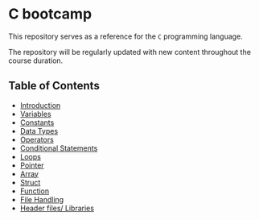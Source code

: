 # C bootcamp

This repository serves as a reference for the `C` programming language.
    
The repository will be regularly updated with new content throughout the course duration.


## Table of Contents


- [Introduction](https://github.com/SAFCSP-Team/c-bootcamp/blob/main/bootcamp/01.introduction.md)
- [Variables](https://github.com/SAFCSP-Team/c-bootcamp/blob/main/bootcamp/02.variables.md)
- [Constants](https://github.com/SAFCSP-Team/c-bootcamp/blob/main/bootcamp/03.constants.md)
- [Data Types](https://github.com/SAFCSP-Team/c-bootcamp/blob/main/bootcamp/04.data-types.md)
- [Operators](https://github.com/SAFCSP-Team/c-bootcamp/blob/main/bootcamp/05.Operators.md)
- [Conditional Statements](https://github.com/SAFCSP-Team/c-bootcamp/blob/main/bootcamp/06.conditional-statements.md)
- [Loops](https://github.com/SAFCSP-Team/c-bootcamp/blob/main/bootcamp/07.loop.md)
- [Pointer](https://github.com/SAFCSP-Team/c-bootcamp/blob/main/bootcamp/08.pointer.md)
- [Array](https://github.com/SAFCSP-Team/c-bootcamp/blob/main/bootcamp/09.array.md)
- [Struct](https://github.com/SAFCSP-Team/c-bootcamp/blob/main/bootcamp/10-struct.md)
- [Function](https://github.com/SAFCSP-Team/c-bootcamp/blob/main/bootcamp/11.function.md)
- [File Handling](https://github.com/SAFCSP-Team/c-bootcamp/blob/main/bootcamp/12.file-handling.md)
- [Header files/ Libraries](https://github.com/SAFCSP-Team/c-bootcamp/blob/main/bootcamp/13.header-files.md)
